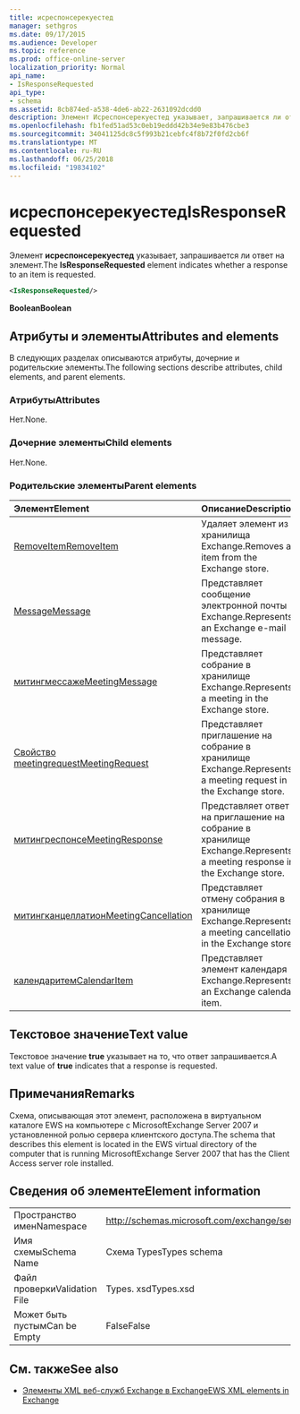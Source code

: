 ```yaml
---
title: исреспонсерекуестед
manager: sethgros
ms.date: 09/17/2015
ms.audience: Developer
ms.topic: reference
ms.prod: office-online-server
localization_priority: Normal
api_name:
- IsResponseRequested
api_type:
- schema
ms.assetid: 8cb874ed-a538-4de6-ab22-2631092dcdd0
description: Элемент Исреспонсерекуестед указывает, запрашивается ли ответ на элемент.
ms.openlocfilehash: fb1fed51ad53c0eb19eddd42b34e9e83b476cbe3
ms.sourcegitcommit: 34041125dc8c5f993b21cebfc4f8b72f0fd2cb6f
ms.translationtype: MT
ms.contentlocale: ru-RU
ms.lasthandoff: 06/25/2018
ms.locfileid: "19834102"
---
```

# <a name="isresponserequested"></a><span data-ttu-id="5f3f5-103">исреспонсерекуестед</span><span class="sxs-lookup"><span data-stu-id="5f3f5-103">IsResponseRequested</span></span>

<span data-ttu-id="5f3f5-104">Элемент **исреспонсерекуестед** указывает, запрашивается ли ответ на элемент.</span><span class="sxs-lookup"><span data-stu-id="5f3f5-104">The **IsResponseRequested** element indicates whether a response to an item is requested.</span></span> 
  
```xml
<IsResponseRequested/>
```

 <span data-ttu-id="5f3f5-105">**Boolean**</span><span class="sxs-lookup"><span data-stu-id="5f3f5-105">**Boolean**</span></span>
## <a name="attributes-and-elements"></a><span data-ttu-id="5f3f5-106">Атрибуты и элементы</span><span class="sxs-lookup"><span data-stu-id="5f3f5-106">Attributes and elements</span></span>

<span data-ttu-id="5f3f5-107">В следующих разделах описываются атрибуты, дочерние и родительские элементы.</span><span class="sxs-lookup"><span data-stu-id="5f3f5-107">The following sections describe attributes, child elements, and parent elements.</span></span>
  
### <a name="attributes"></a><span data-ttu-id="5f3f5-108">Атрибуты</span><span class="sxs-lookup"><span data-stu-id="5f3f5-108">Attributes</span></span>

<span data-ttu-id="5f3f5-109">Нет.</span><span class="sxs-lookup"><span data-stu-id="5f3f5-109">None.</span></span>
  
### <a name="child-elements"></a><span data-ttu-id="5f3f5-110">Дочерние элементы</span><span class="sxs-lookup"><span data-stu-id="5f3f5-110">Child elements</span></span>

<span data-ttu-id="5f3f5-111">Нет.</span><span class="sxs-lookup"><span data-stu-id="5f3f5-111">None.</span></span>
  
### <a name="parent-elements"></a><span data-ttu-id="5f3f5-112">Родительские элементы</span><span class="sxs-lookup"><span data-stu-id="5f3f5-112">Parent elements</span></span>

|<span data-ttu-id="5f3f5-113">**Элемент**</span><span class="sxs-lookup"><span data-stu-id="5f3f5-113">**Element**</span></span>|<span data-ttu-id="5f3f5-114">**Описание**</span><span class="sxs-lookup"><span data-stu-id="5f3f5-114">**Description**</span></span>|
|:-----|:-----|
|[<span data-ttu-id="5f3f5-115">RemoveItem</span><span class="sxs-lookup"><span data-stu-id="5f3f5-115">RemoveItem</span></span>](removeitem.md) <br/> |<span data-ttu-id="5f3f5-116">Удаляет элемент из хранилища Exchange.</span><span class="sxs-lookup"><span data-stu-id="5f3f5-116">Removes an item from the Exchange store.</span></span>  <br/> |
|[<span data-ttu-id="5f3f5-117">Message</span><span class="sxs-lookup"><span data-stu-id="5f3f5-117">Message</span></span>](message-ex15websvcsotherref.md) <br/> |<span data-ttu-id="5f3f5-118">Представляет сообщение электронной почты Exchange.</span><span class="sxs-lookup"><span data-stu-id="5f3f5-118">Represents an Exchange e-mail message.</span></span>  <br/> |
|[<span data-ttu-id="5f3f5-119">митингмессаже</span><span class="sxs-lookup"><span data-stu-id="5f3f5-119">MeetingMessage</span></span>](meetingmessage.md) <br/> |<span data-ttu-id="5f3f5-120">Представляет собрание в хранилище Exchange.</span><span class="sxs-lookup"><span data-stu-id="5f3f5-120">Represents a meeting in the Exchange store.</span></span>  <br/> |
|[<span data-ttu-id="5f3f5-121">Свойство meetingrequest</span><span class="sxs-lookup"><span data-stu-id="5f3f5-121">MeetingRequest</span></span>](meetingrequest.md) <br/> |<span data-ttu-id="5f3f5-122">Представляет приглашение на собрание в хранилище Exchange.</span><span class="sxs-lookup"><span data-stu-id="5f3f5-122">Represents a meeting request in the Exchange store.</span></span>  <br/> |
|[<span data-ttu-id="5f3f5-123">митингреспонсе</span><span class="sxs-lookup"><span data-stu-id="5f3f5-123">MeetingResponse</span></span>](meetingresponse.md) <br/> |<span data-ttu-id="5f3f5-124">Представляет ответ на приглашение на собрание в хранилище Exchange.</span><span class="sxs-lookup"><span data-stu-id="5f3f5-124">Represents a meeting response in the Exchange store.</span></span>  <br/> |
|[<span data-ttu-id="5f3f5-125">митингканцеллатион</span><span class="sxs-lookup"><span data-stu-id="5f3f5-125">MeetingCancellation</span></span>](meetingcancellation.md) <br/> |<span data-ttu-id="5f3f5-126">Представляет отмену собрания в хранилище Exchange.</span><span class="sxs-lookup"><span data-stu-id="5f3f5-126">Represents a meeting cancellation in the Exchange store.</span></span>  <br/> |
|[<span data-ttu-id="5f3f5-127">календаритем</span><span class="sxs-lookup"><span data-stu-id="5f3f5-127">CalendarItem</span></span>](calendaritem.md) <br/> |<span data-ttu-id="5f3f5-128">Представляет элемент календаря Exchange.</span><span class="sxs-lookup"><span data-stu-id="5f3f5-128">Represents an Exchange calendar item.</span></span>  <br/> |
   
## <a name="text-value"></a><span data-ttu-id="5f3f5-129">Текстовое значение</span><span class="sxs-lookup"><span data-stu-id="5f3f5-129">Text value</span></span>

<span data-ttu-id="5f3f5-130">Текстовое значение **true** указывает на то, что ответ запрашивается.</span><span class="sxs-lookup"><span data-stu-id="5f3f5-130">A text value of **true** indicates that a response is requested.</span></span> 
  
## <a name="remarks"></a><span data-ttu-id="5f3f5-131">Примечания</span><span class="sxs-lookup"><span data-stu-id="5f3f5-131">Remarks</span></span>

<span data-ttu-id="5f3f5-132">Схема, описывающая этот элемент, расположена в виртуальном каталоге EWS на компьютере с MicrosoftExchange Server 2007 и установленной ролью сервера клиентского доступа.</span><span class="sxs-lookup"><span data-stu-id="5f3f5-132">The schema that describes this element is located in the EWS virtual directory of the computer that is running MicrosoftExchange Server 2007 that has the Client Access server role installed.</span></span>
  
## <a name="element-information"></a><span data-ttu-id="5f3f5-133">Сведения об элементе</span><span class="sxs-lookup"><span data-stu-id="5f3f5-133">Element information</span></span>

|||
|:-----|:-----|
|<span data-ttu-id="5f3f5-134">Пространство имен</span><span class="sxs-lookup"><span data-stu-id="5f3f5-134">Namespace</span></span>  <br/> |http://schemas.microsoft.com/exchange/services/2006/types  <br/> |
|<span data-ttu-id="5f3f5-135">Имя схемы</span><span class="sxs-lookup"><span data-stu-id="5f3f5-135">Schema Name</span></span>  <br/> |<span data-ttu-id="5f3f5-136">Схема Types</span><span class="sxs-lookup"><span data-stu-id="5f3f5-136">Types schema</span></span>  <br/> |
|<span data-ttu-id="5f3f5-137">Файл проверки</span><span class="sxs-lookup"><span data-stu-id="5f3f5-137">Validation File</span></span>  <br/> |<span data-ttu-id="5f3f5-138">Types. xsd</span><span class="sxs-lookup"><span data-stu-id="5f3f5-138">Types.xsd</span></span>  <br/> |
|<span data-ttu-id="5f3f5-139">Может быть пустым</span><span class="sxs-lookup"><span data-stu-id="5f3f5-139">Can be Empty</span></span>  <br/> |<span data-ttu-id="5f3f5-140">False</span><span class="sxs-lookup"><span data-stu-id="5f3f5-140">False</span></span>  <br/> |
   
## <a name="see-also"></a><span data-ttu-id="5f3f5-141">См. также</span><span class="sxs-lookup"><span data-stu-id="5f3f5-141">See also</span></span>



- [<span data-ttu-id="5f3f5-142">Элементы XML веб-служб Exchange в Exchange</span><span class="sxs-lookup"><span data-stu-id="5f3f5-142">EWS XML elements in Exchange</span></span>](ews-xml-elements-in-exchange.md)

